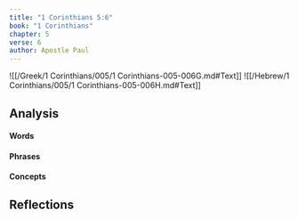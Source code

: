 ```yaml
---
title: "1 Corinthians 5:6"
book: "1 Corinthians"
chapter: 5
verse: 6
author: Apostle Paul
---
```

![[/Greek/1 Corinthians/005/1 Corinthians-005-006G.md#Text]]
![[/Hebrew/1 Corinthians/005/1 Corinthians-005-006H.md#Text]]

## Analysis

#### Words

#### Phrases

#### Concepts

## Reflections
